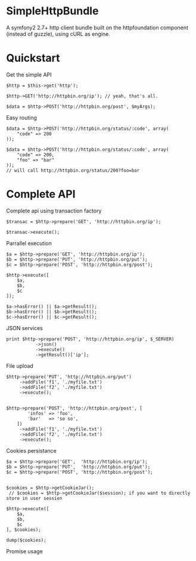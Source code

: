 SimpleHttpBundle
======

A symfony2 2.7+ http client bundle built on the httpfoundation component (instead of guzzle), using cURL as engine.


Quickstart
======


Get the simple API

    $http = $this->get('http');

    $http->GET('http://httpbin.org/ip'); // yeah, that's all.
  
    $data = $http->POST('http://httpbin.org/post', $myArgs);
    
Easy routing

    $data = $http->POST('http://httpbin.org/status/:code', array(
        "code" => 200
    ));
    
    $data = $http->POST('http://httpbin.org/status/:code', array(
        "code" => 200,
        "foo" => "bar" 
    ));
    // will call http://httpbin.org/status/200?foo=bar
    


Complete API
=====

Complete api using transaction factory 
 
    $transac = $http->prepare('GET', 'http://httpbin.org/ip');
    
    $transac->execute();

    
Parrallel execution
    
    $a = $http->prepare('GET', 'http://httpbin.org/ip');
    $b = $http->prepare('PUT', 'http://httpbin.org/put');
    $c = $http->prepare('POST', 'http://httpbin.org/post');
    
    $http->execute([
        $a, 
        $b,
        $c
    ]);
    
    $a->hasError() || $a->getResult();
    $b->hasError() || $b->getResult();
    $c->hasError() || $c->getResult();
    
    
JSON services

    print $http->prepare('POST', 'http://httpbin.org/ip', $_SERVER)
               ->json()
               ->execute()
               ->getResult()['ip'];

File upload


    $http->prepare('PUT', 'http://httpbin.org/put')
         ->addFile('f1', './myfile.txt')
         ->addFile('f2', './myfile.txt')
         ->execute();


    $http->prepare('POST', 'http://httpbin.org/post', [
            'infos' => 'foo',
            'bar'   => 'so so',
        ])
         ->addFile('f1', './myfile.txt')
         ->addFile('f2', './myfile.txt')
         ->execute();

Cookies persistance 

    $a = $http->prepare('GET',  'http://httpbin.org/ip');
    $b = $http->prepare('PUT',  'http://httpbin.org/put');
    $c = $http->prepare('POST', 'http://httpbin.org/post');
    
    
    $cookies = $http->getCookieJar();
     // $cookies = $http->getCookieJar($session); if you want to directly store in user session
    
    $http->execute([
        $a, 
        $b,
        $c
    ], $cookies);
    
    dump($cookies);
    

Promise usage
    